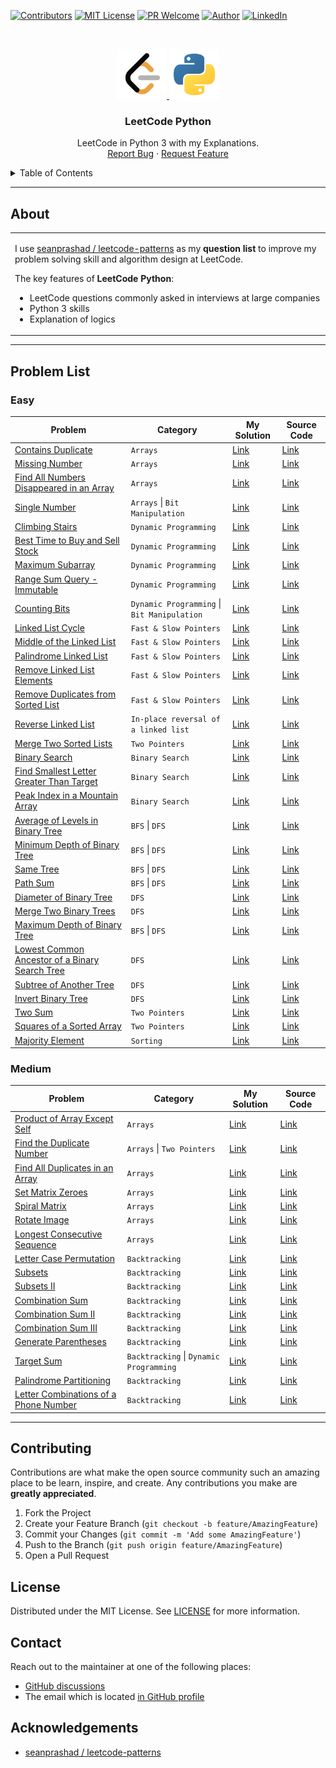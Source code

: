 [![Contributors][contributors-shield]][contributors-url]
[![MIT License][license-shield]][license-url]
[![PR Welcome][pr-welcome-shield]](#contributing)
[![Author][author-shield]][author-url]
[![LinkedIn][linkedin-shield]][linkedin-url]

<!-- PROJECT LOGO -->
<br />
<p align="center">
  <a href="https://github.com/windsuzu/leetcode-python">
    <img src="images/leetcode.png" alt="leetcode" width="80" height="80">
    <img src="images/python.png" alt="python" width="80" height="80">
  </a>

  <h3 align="center">LeetCode Python</h3>

  <p align="center">
    LeetCode in Python 3 with my Explanations.
    <br />
    <a href="https://github.com/windsuzu/leetcode-python/issues">Report Bug</a>
    ·
    <a href="https://github.com/windsuzu/leetcode-python/issues">Request Feature</a>
  </p>
</p>


<details>
<summary>Table of Contents</summary>

* [About](#about)
* [Problem List](#problem-list)
  * [Easy](#easy)
  * [Medium](#medium)
* [Contributing](#contributing)
* [License](#license)
* [Contact](#contact)
* [Acknowledgements](#acknowledgements)

</details>

---

## About

<table>
<tr>
<td>

I use [seanprashad / leetcode-patterns](https://github.com/SeanPrashad/leetcode-patterns) as my **question list** to improve my problem solving skill and algorithm design at LeetCode.

The key features of **LeetCode Python**:

- LeetCode questions commonly asked in interviews at large companies
- Python 3 skills
- Explanation of logics

</td>
</tr>
</table>

---

## Problem List

### Easy

| Problem                                                                                            | Category                                    | My Solution                                              | Source Code                                              |
| -------------------------------------------------------------------------------------------------- | ------------------------------------------- | -------------------------------------------------------- | -------------------------------------------------------- |
| [Contains Duplicate][p-contains-duplicate]                                                         | `Arrays`                                    | [Link][d-contains-duplicate]                             | [Link][c-contains-duplicate]                             |
| [Missing Number][p-missing-number]                                                                 | `Arrays`                                    | [Link][d-missing-number]                                 | [Link][c-missing-number]                                 |
| [Find All Numbers Disappeared in an Array][p-find-all-numbers-disappeared-in-an-array]             | `Arrays`                                    | [Link][d-find-all-numbers-disappeared-in-an-array]       | [Link][c-find-all-numbers-disappeared-in-an-array]       |
| [Single Number][p-single-number]                                                                   | `Arrays` \| `Bit Manipulation`              | [Link][d-single-number]                                  | [Link][c-single-number]                                  |
| [Climbing Stairs][p-climbing-stairs]                                                               | `Dynamic Programming`                       | [Link][d-climbing-stairs]                                | [Link][c-climbing-stairs]                                |
| [Best Time to Buy and Sell Stock][p-best-time-to-buy-and-sell-stock]                               | `Dynamic Programming`                       | [Link][d-best-time-to-buy-and-sell-stock]                | [Link][c-best-time-to-buy-and-sell-stock]                |
| [Maximum Subarray][p-maximum-subarray]                                                             | `Dynamic Programming`                       | [Link][d-maximum-subarray]                               | [Link][c-maximum-subarray]                               |
| [Range Sum Query - Immutable][p-range-sum-query]                                                   | `Dynamic Programming`                       | [Link][d-range-sum-query]                                | [Link][c-range-sum-query]                                |
| [Counting Bits][p-counting-bits]                                                                   | `Dynamic Programming` \| `Bit Manipulation` | [Link][d-counting-bits]                                  | [Link][c-counting-bits]                                  |
| [Linked List Cycle][p-linked-list-cycle]                                                           | `Fast & Slow Pointers`                      | [Link][d-linked-list-cycle]                              | [Link][c-linked-list-cycle]                              |
| [Middle of the Linked List][p-middle-of-the-linked-list]                                           | `Fast & Slow Pointers`                      | [Link][d-middle-of-the-linked-list]                      | [Link][c-middle-of-the-linked-list]                      |
| [Palindrome Linked List][p-palindrome-linked-list]                                                 | `Fast & Slow Pointers`                      | [Link][d-palindrome-linked-list]                         | [Link][c-palindrome-linked-list]                         |
| [Remove Linked List Elements][p-remove-linked-list-elements]                                       | `Fast & Slow Pointers`                      | [Link][d-remove-linked-list-elements]                    | [Link][c-remove-linked-list-elements]                    |
| [Remove Duplicates from Sorted List][p-remove-duplicates-from-sorted-list]                         | `Fast & Slow Pointers`                      | [Link][d-remove-duplicates-from-sorted-list]             | [Link][c-remove-duplicates-from-sorted-list]             |
| [Reverse Linked List][p-reverse-linked-list]                                                       | `In-place reversal of a linked list`        | [Link][d-reverse-linked-list]                            | [Link][c-reverse-linked-list]                            |
| [Merge Two Sorted Lists][p-merge-two-sorted-lists]                                                 | `Two Pointers`                              | [Link][d-merge-two-sorted-lists]                         | [Link][c-merge-two-sorted-lists]                         |
| [Binary Search][p-binary-search]                                                                   | `Binary Search`                             | [Link][d-binary-search]                                  | [Link][c-binary-search]                                  |
| [Find Smallest Letter Greater Than Target][p-find-smallest-letter-greater-than-target]             | `Binary Search`                             | [Link][d-find-smallest-letter-greater-than-target]       | [Link][c-find-smallest-letter-greater-than-target]       |
| [Peak Index in a Mountain Array][p-peak-index-in-a-mountain-array]                                 | `Binary Search`                             | [Link][d-peak-index-in-a-mountain-array]                 | [Link][c-peak-index-in-a-mountain-array]                 |
| [Average of Levels in Binary Tree][p-average-of-levels-in-binary-tree]                             | `BFS` \| `DFS`                              | [Link][d-average-of-levels-in-binary-tree]               | [Link][c-average-of-levels-in-binary-tree]               |
| [Minimum Depth of Binary Tree][p-minimum-depth-of-binary-tree]                                     | `BFS` \| `DFS`                              | [Link][d-minimum-depth-of-binary-tree]                   | [Link][c-minimum-depth-of-binary-tree]                   |
| [Same Tree][p-same-tree]                                                                           | `BFS` \| `DFS`                              | [Link][d-same-tree]                                      | [Link][c-same-tree]                                      |
| [Path Sum][p-path-sum]                                                                             | `BFS` \| `DFS`                              | [Link][d-path-sum]                                       | [Link][c-path-sum]                                       |
| [Diameter of Binary Tree][p-diameter-of-binary-tree]                                               | `DFS`                                       | [Link][d-diameter-of-binary-tree]                        | [Link][c-diameter-of-binary-tree]                        |
| [Merge Two Binary Trees][p-merge-two-binary-trees]                                                 | `DFS`                                       | [Link][d-merge-two-binary-trees]                         | [Link][c-merge-two-binary-trees]                         |
| [Maximum Depth of Binary Tree][p-maximum-depth-of-binary-tree]                                     | `BFS` \| `DFS`                              | [Link][d-maximum-depth-of-binary-tree]                   | [Link][c-maximum-depth-of-binary-tree]                   |
| [Lowest Common Ancestor of a Binary Search Tree][p-lowest-common-ancestor-of-a-binary-search-tree] | `DFS`                                       | [Link][d-lowest-common-ancestor-of-a-binary-search-tree] | [Link][c-lowest-common-ancestor-of-a-binary-search-tree] |
| [Subtree of Another Tree][p-subtree-of-another-tree]                                               | `DFS`                                       | [Link][d-subtree-of-another-tree]                        | [Link][c-subtree-of-another-tree]                        |
| [Invert Binary Tree][p-invert-binary-tree]                                                         | `DFS`                                       | [Link][d-invert-binary-tree]                             | [Link][c-invert-binary-tree]                             |
| [Two Sum][p-two-sum]                                                                               | `Two Pointers`                              | [Link][d-two-sum]                                        | [Link][c-two-sum]                                        |
| [Squares of a Sorted Array][p-squares-of-a-sorted-array]                                           | `Two Pointers`                              | [Link][d-squares-of-a-sorted-array]                      | [Link][c-squares-of-a-sorted-array]                      |
| [Majority Element][p-majority-element]                                                             | `Sorting`                                   | [Link][d-majority-element]                               | [Link][c-majority-element]                               |


### Medium

| Problem                                                                          | Category                                | My Solution                                     | Source Code                                     |
| -------------------------------------------------------------------------------- | --------------------------------------- | ----------------------------------------------- | ----------------------------------------------- |
| [Product of Array Except Self][p-product-of-array-except-self]                   | `Arrays`                                | [Link][d-product-of-array-except-self]          | [Link][c-product-of-array-except-self]          |
| [Find the Duplicate Number][p-find-the-duplicate-number]                         | `Arrays` \| `Two Pointers`              | [Link][d-find-the-duplicate-number]             | [Link][c-find-the-duplicate-number]             |
| [Find All Duplicates in an Array][p-find-all-duplicates-in-an-array]             | `Arrays`                                | [Link][d-find-all-duplicates-in-an-array]       | [Link][c-find-all-duplicates-in-an-array]       |
| [Set Matrix Zeroes][p-set-matrix-zeroes]                                         | `Arrays`                                | [Link][d-set-matrix-zeroes]                     | [Link][c-set-matrix-zeroes]                     |
| [Spiral Matrix][p-spiral-matrix]                                                 | `Arrays`                                | [Link][d-spiral-matrix]                         | [Link][c-spiral-matrix]                         |
| [Rotate Image][p-rotate-image]                                                   | `Arrays`                                | [Link][d-rotate-image]                          | [Link][c-rotate-image]                          |
| [Longest Consecutive Sequence][p-longest-consecutive-sequence]                   | `Arrays`                                | [Link][d-longest-consecutive-sequence]          | [Link][c-longest-consecutive-sequence]          |
| [Letter Case Permutation][p-letter-case-permutation]                             | `Backtracking`                          | [Link][d-letter-case-permutation]               | [Link][c-letter-case-permutation]               |
| [Subsets][p-subsets]                                                             | `Backtracking`                          | [Link][d-subsets]                               | [Link][c-subsets]                               |
| [Subsets II][p-subsets-ii]                                                       | `Backtracking`                          | [Link][d-subsets-ii]                            | [Link][c-subsets-ii]                            |
| [Combination Sum][p-combination-sum]                                             | `Backtracking`                          | [Link][d-combination-sum]                       | [Link][c-combination-sum]                       |
| [Combination Sum II][p-combination-sum-ii]                                       | `Backtracking`                          | [Link][d-combination-sum-ii]                    | [Link][c-combination-sum-ii]                    |
| [Combination Sum III][p-combination-sum-iii]                                     | `Backtracking`                          | [Link][d-combination-sum-iii]                   | [Link][c-combination-sum-iii]                   |
| [Generate Parentheses][p-generate-parentheses]                                   | `Backtracking`                          | [Link][d-generate-parentheses]                  | [Link][c-generate-parentheses]                  |
| [Target Sum][p-target-sum]                                                       | `Backtracking` \| `Dynamic Programming` | [Link][d-target-sum]                            | [Link][c-target-sum]                            |
| [Palindrome Partitioning][p-palindrome-partitioning]                             | `Backtracking`                          | [Link][d-palindrome-partitioning]               | [Link][c-palindrome-partitioning]               |
| [Letter Combinations of a Phone Number][p-letter-combinations-of-a-phone-number] | `Backtracking`                          | [Link][d-letter-combinations-of-a-phone-number] | [Link][c-letter-combinations-of-a-phone-number] |

---

## Contributing

Contributions are what make the open source community such an amazing place to be learn, inspire, and create. Any contributions you make are **greatly appreciated**.

1. Fork the Project
2. Create your Feature Branch (`git checkout -b feature/AmazingFeature`)
3. Commit your Changes (`git commit -m 'Add some AmazingFeature'`)
4. Push to the Branch (`git push origin feature/AmazingFeature`)
5. Open a Pull Request

## License

Distributed under the MIT License. See [LICENSE](https://github.com/windsuzu/leetcode-python/blob/main/LICENSE) for more information.

## Contact

Reach out to the maintainer at one of the following places:

* [GitHub discussions](https://github.com/windsuzu/leetcode-python/discussions)
* The email which is located [in GitHub profile](https://github.com/windsuzu)


## Acknowledgements

* [seanprashad / leetcode-patterns](https://github.com/SeanPrashad/leetcode-patterns)


[contributors-shield]: https://img.shields.io/github/contributors/windsuzu/leetcode-python.svg?style=for-the-badge
[contributors-url]: https://github.com/windsuzu/leetcode-python/graphs/contributors
[issues-shield]: https://img.shields.io/github/issues/windsuzu/leetcode-python.svg?style=for-the-badge
[issues-url]: https://github.com/windsuzu/leetcode-python/issues
[license-shield]: https://img.shields.io/github/license/windsuzu/leetcode-python.svg?style=for-the-badge&label=license
[license-url]: https://github.com/windsuzu/leetcode-python/blob/main/LICENSE.txt
[linkedin-shield]: https://img.shields.io/badge/-LinkedIn-black.svg?style=for-the-badge&logo=linkedin&colorB=555
[linkedin-url]: https://linkedin.com/in/windsuzu
[pr-welcome-shield]: https://shields.io/badge/PRs-Welcome-ff69b4?style=for-the-badge
[author-shield]: https://shields.io/badge/Made_with_%E2%9D%A4_by-windsuzu-F4A92F?style=for-the-badge
[author-url]: https://github.com/windsuzu


<!-- Problem Ref -->
[p-contains-duplicate]: https://leetcode.com/problems/contains-duplicate/
[p-missing-number]: https://leetcode.com/problems/missing-number/
[p-find-all-numbers-disappeared-in-an-array]: https://leetcode.com/problems/find-all-numbers-disappeared-in-an-array/
[p-single-number]: https://leetcode.com/problems/single-number/
[p-climbing-stairs]: https://leetcode.com/problems/climbing-stairs/
[p-best-time-to-buy-and-sell-stock]: https://leetcode.com/problems/best-time-to-buy-and-sell-stock/
[p-maximum-subarray]: https://leetcode.com/problems/maximum-subarray/
[p-range-sum-query]: https://leetcode.com/problems/range-sum-query-immutable/
[p-counting-bits]: https://leetcode.com/problems/counting-bits/
[p-linked-list-cycle]: https://leetcode.com/problems/linked-list-cycle/
[p-middle-of-the-linked-list]: https://leetcode.com/problems/middle-of-the-linked-list/
[p-palindrome-linked-list]: https://leetcode.com/problems/palindrome-linked-list/
[p-remove-linked-list-elements]: https://leetcode.com/problems/remove-linked-list-elements/
[p-remove-duplicates-from-sorted-list]: https://leetcode.com/problems/remove-duplicates-from-sorted-list/
[p-reverse-linked-list]: https://leetcode.com/problems/reverse-linked-list/
[p-merge-two-sorted-lists]: https://leetcode.com/problems/merge-two-sorted-lists/
[p-binary-search]: https://leetcode.com/problems/binary-search/
[p-find-smallest-letter-greater-than-target]: https://leetcode.com/problems/find-smallest-letter-greater-than-target
[p-peak-index-in-a-mountain-array]: https://leetcode.com/problems/peak-index-in-a-mountain-array/
[p-average-of-levels-in-binary-tree]: https://leetcode.com/problems/average-of-levels-in-binary-tree/
[p-minimum-depth-of-binary-tree]: https://leetcode.com/problems/minimum-depth-of-binary-tree/
[p-same-tree]: https://leetcode.com/problems/same-tree/
[p-path-sum]: https://leetcode.com/problems/path-sum/
[p-diameter-of-binary-tree]: https://leetcode.com/problems/diameter-of-binary-tree/
[p-merge-two-binary-trees]: https://leetcode.com/problems/merge-two-binary-trees/
[p-maximum-depth-of-binary-tree]: https://leetcode.com/problems/maximum-depth-of-binary-tree/
[p-lowest-common-ancestor-of-a-binary-search-tree]: https://leetcode.com/problems/lowest-common-ancestor-of-a-binary-search-tree/
[p-subtree-of-another-tree]: https://leetcode.com/problems/subtree-of-another-tree
[p-invert-binary-tree]: https://leetcode.com/problems/invert-binary-tree/
[p-two-sum]: https://leetcode.com/problems/two-sum/
[p-squares-of-a-sorted-array]: https://leetcode.com/problems/squares-of-a-sorted-array/
[p-majority-element]: https://leetcode.com/problems/majority-element/
[p-product-of-array-except-self]: https://leetcode.com/problems/product-of-array-except-self/
[p-find-the-duplicate-number]: https://leetcode.com/problems/find-the-duplicate-number/
[p-find-all-duplicates-in-an-array]: https://leetcode.com/problems/find-all-duplicates-in-an-array/
[p-set-matrix-zeroes]: https://leetcode.com/problems/set-matrix-zeroes/
[p-spiral-matrix]: https://leetcode.com/problems/spiral-matrix/
[p-rotate-image]: https://leetcode.com/problems/rotate-image/
[p-longest-consecutive-sequence]: https://leetcode.com/problems/longest-consecutive-sequence/
[p-letter-case-permutation]: https://leetcode.com/problems/letter-case-permutation/
[p-subsets]: https://leetcode.com/problems/subsets/
[p-subsets-ii]: https://leetcode.com/problems/subsets-ii/
[p-combination-sum]: https://leetcode.com/problems/combination-sum/
[p-combination-sum-ii]: https://leetcode.com/problems/combination-sum-ii/
[p-combination-sum-iii]: https://leetcode.com/problems/combination-sum-iii/
[p-generate-parentheses]: https://leetcode.com/problems/generate-parentheses/
[p-target-sum]: https://leetcode.com/problems/target-sum/
[p-palindrome-partitioning]: https://leetcode.com/problems/palindrome-partitioning/
[p-letter-combinations-of-a-phone-number]: https://leetcode.com/problems/letter-combinations-of-a-phone-number/


<!-- Discuss Ref -->
[d-contains-duplicate]: https://leetcode.com/problems/contains-duplicate/discuss/1382394/Python-3-or-Compare-the-size!
[d-missing-number]: https://leetcode.com/problems/missing-number/discuss/1382390/Python-3-or-O(1)-space-or-O(n)-time
[d-find-all-numbers-disappeared-in-an-array]: https://leetcode.com/problems/find-all-numbers-disappeared-in-an-array/discuss/1384686/Python-3-or-Easy-Solution-using-Set
[d-single-number]: https://leetcode.com/problems/single-number/discuss/1387175/Python-3-or-XOR-Explanation
[d-climbing-stairs]: https://leetcode.com/problems/climbing-stairs/discuss/1388999/Python-3-or-Dynamic-Programming
[d-best-time-to-buy-and-sell-stock]: https://leetcode.com/problems/best-time-to-buy-and-sell-stock/discuss/1391460/Python-3-or-KEEP-the-lowest-and-COMPARE-the-profit-!
[d-maximum-subarray]: https://leetcode.com/problems/maximum-subarray/discuss/1392524/Python-3-or-O(n)-Time-or-O(1)-Space
[d-range-sum-query]: https://leetcode.com/problems/range-sum-query-immutable/discuss/1394672/Python-3-or-Cumulative-Sum
[d-counting-bits]: https://leetcode.com/problems/counting-bits/discuss/1396851/Python-3-or-99-Faster-or-91-Less-Memory
[d-linked-list-cycle]: https://leetcode.com/problems/linked-list-cycle/discuss/1398839/Python-3-or-Assign-numbers
[d-middle-of-the-linked-list]: https://leetcode.com/problems/middle-of-the-linked-list/discuss/1400749/Python-3-or-Two-Pointers
[d-palindrome-linked-list]: https://leetcode.com/problems/palindrome-linked-list/discuss/1402628/Python-3-or-Traverse-but-with-Generator-and-List-Comprehension
[d-remove-linked-list-elements]: https://leetcode.com/problems/remove-linked-list-elements/discuss/1404517/Python-3
[d-remove-duplicates-from-sorted-list]: https://leetcode.com/problems/remove-duplicates-from-sorted-list/discuss/1406407/Python-3-or-Connect-distinct-nodes
[d-reverse-linked-list]: https://leetcode.com/problems/reverse-linked-list/discuss/1408600/Python-3-or-Stacking-on-top
[d-merge-two-sorted-lists]: https://leetcode.com/problems/merge-two-sorted-lists/discuss/1410592/Python-3-or-Iterative
[d-binary-search]: https://leetcode.com/problems/binary-search/discuss/1412936/Python-3
[d-find-smallest-letter-greater-than-target]: https://leetcode.com/problems/find-smallest-letter-greater-than-target/discuss/1415083/Python-3-or-ASCII-and-Loop
[d-peak-index-in-a-mountain-array]: https://leetcode.com/problems/peak-index-in-a-mountain-array/discuss/1417139/Python-3-or-Binary-Search
[d-average-of-levels-in-binary-tree]: https://leetcode.com/problems/average-of-levels-in-binary-tree/discuss/1419598/Python-3-or-BFS-or-99.97-faster
[d-minimum-depth-of-binary-tree]: https://leetcode.com/problems/minimum-depth-of-binary-tree/discuss/1421461/Python-3-or-BFS-or-Iterative
[d-same-tree]: https://leetcode.com/problems/same-tree/discuss/1422581/Python-3-or-Iterative-or-BFS
[d-path-sum]: https://leetcode.com/problems/path-sum/discuss/1425031/Python-3-or-BFS-or-Iterative
[d-diameter-of-binary-tree]: https://leetcode.com/problems/diameter-of-binary-tree/discuss/1427361/Python-3-or-DFS
[d-merge-two-binary-trees]: https://leetcode.com/problems/merge-two-binary-trees/discuss/1434844/Python-3-or-DFS
[d-maximum-depth-of-binary-tree]: https://leetcode.com/problems/maximum-depth-of-binary-tree/discuss/1436076/Python-3-or-BFS-or-No-recursive
[d-lowest-common-ancestor-of-a-binary-search-tree]: https://leetcode.com/problems/lowest-common-ancestor-of-a-binary-search-tree/discuss/1438026/Python-3-or-Utilizing-the-feature-of-BST
[d-subtree-of-another-tree]: https://leetcode.com/problems/subtree-of-another-tree/discuss/1440266/Python-3-or-Recursive
[d-invert-binary-tree]: https://leetcode.com/problems/invert-binary-tree/discuss/1441714/Python-3-or-Recursive
[d-two-sum]: https://leetcode.com/problems/two-sum/discuss/1443400/Python-3or-Dictionary-or-O(n)
[d-squares-of-a-sorted-array]: https://leetcode.com/problems/squares-of-a-sorted-array/discuss/1447790/Python-3-or-2-Methods-or-Sorted-or-Two-Pointers
[d-majority-element]: https://leetcode.com/problems/majority-element/discuss/1451480/Python-3-or-Counter-or-One-liner
[d-product-of-array-except-self]: https://leetcode.com/problems/product-of-array-except-self/discuss/1451640/Python-3-or-Forward-and-Backward
[d-find-the-duplicate-number]: https://leetcode.com/problems/find-the-duplicate-number/discuss/1454113/Python-3-or-Cycle-Detection
[d-find-all-duplicates-in-an-array]: https://leetcode.com/problems/find-all-duplicates-in-an-array/discuss/1458918/Python-3-or-Sort
[d-set-matrix-zeroes]: https://leetcode.com/problems/set-matrix-zeroes/discuss/1459067/Python-3-or-Two-Sets
[d-spiral-matrix]: https://leetcode.com/problems/spiral-matrix/discuss/1460477/python-3-simulation
[d-rotate-image]: https://leetcode.com/problems/rotate-image/discuss/1462730/Python-3-or-Swap-4-Elements
[d-longest-consecutive-sequence]: https://leetcode.com/problems/longest-consecutive-sequence/discuss/1468237/Python-3-or-Sort
[d-letter-case-permutation]: https://leetcode.com/problems/letter-case-permutation/discuss/1470638/Python-3-or-Bottom-Up
[d-subsets]: https://leetcode.com/problems/subsets/discuss/1470698/python-3-combinations-one-liner
[d-subsets-ii]: https://leetcode.com/problems/subsets-ii/discuss/1474348/Python-3-or-Combinations-%2B-Sorted-%2B-Set-or-One-liner
[d-combination-sum]: https://leetcode.com/problems/combination-sum/discuss/1478562/Python-3-or-Brute-Force-or-DFS
[d-combination-sum-ii]: https://leetcode.com/problems/combination-sum-ii/discuss/1495153/Python-3-or-Backtracking-or-Avoid-Duplicates
[d-combination-sum-iii]: https://leetcode.com/problems/combination-sum-iii/discuss/1496784/Python-3-or-BackTracking-or-Combinations
[d-generate-parentheses]: https://leetcode.com/problems/generate-parentheses/discuss/1501229/Python-3-or-BackTracking-or-Left-and-Right
[d-target-sum]: https://leetcode.com/problems/target-sum/discuss/1504323/Python-3-or-Backtracking-or-Memoization
[d-palindrome-partitioning]: https://leetcode.com/problems/palindrome-partitioning/discuss/1508574/Python-3-or-Backtracking
[d-letter-combinations-of-a-phone-number]: https://leetcode.com/problems/letter-combinations-of-a-phone-number/discuss/1511593/Python-3-or-Two-Solutions-or-Product-or-Backtracking


<!-- Code Ref -->
[c-contains-duplicate]: easy/contains-duplicate.py
[c-missing-number]: easy/missing-number.py
[c-find-all-numbers-disappeared-in-an-array]: easy/find-all-numbers-disappeared-in-an-array.py
[c-single-number]: easy/single-number.py
[c-climbing-stairs]: easy/climbing-stairs.py
[c-best-time-to-buy-and-sell-stock]: easy/best-time-to-buy-and-sell-stock.py
[c-maximum-subarray]: easy/maximum-subarray.py
[c-range-sum-query]: easy/range_sum_query-immutable.py
[c-counting-bits]: easy/counting-bits.py
[c-linked-list-cycle]: easy/linked-list-cycle.py
[c-middle-of-the-linked-list]: easy/middle-of-the-linked-list.py
[c-palindrome-linked-list]: easy/palindrome-linked-list.py
[c-remove-linked-list-elements]: easy/remove-linked-list-elements.py
[c-remove-duplicates-from-sorted-list]: easy/remove-duplicates-from-sorted-list.py
[c-reverse-linked-list]: easy/reverse-linked-list.py
[c-merge-two-sorted-lists]: easy/merge-two-sorted-lists.py
[c-binary-search]: easy/binary-search.py
[c-find-smallest-letter-greater-than-target]: easy/find-smallest-letter-greater-than-target.py
[c-peak-index-in-a-mountain-array]: easy/peak-index-in-a-mountain-array.py
[c-average-of-levels-in-binary-tree]: easy/average-of-levels-in-binary-tree.py
[c-minimum-depth-of-binary-tree]: easy/minimum-depth-of-binary-tree.py
[c-same-tree]: easy/same-tree.py
[c-path-sum]: easy/path-sum.py
[c-diameter-of-binary-tree]: easy/diameter-of-binary-tree.py
[c-merge-two-binary-trees]: easy/merge-two-binary-trees.py
[c-maximum-depth-of-binary-tree]: easy/maximum-depth-of-binary-tree.py
[c-lowest-common-ancestor-of-a-binary-search-tree]: easy/lowest-common-ancestor-of-a-binary-search-tree.py
[c-subtree-of-another-tree]: easy/subtree-of-another-tree.py
[c-invert-binary-tree]: easy/invert-binary-tree.py
[c-two-sum]: easy/two-sum.py
[c-squares-of-a-sorted-array]: easy/squares-of-a-sorted-array.py
[c-majority-element]: easy/majority-element.py
[c-product-of-array-except-self]: medium/product-of-array-except-self.py
[c-find-the-duplicate-number]: medium/find-the-duplicate-number.py
[c-find-all-duplicates-in-an-array]: medium/find-all-duplicates-in-an-array.py
[c-set-matrix-zeroes]: medium/set-matrix-zeroes.py
[c-spiral-matrix]: medium/spiral-matrix.py
[c-rotate-image]: medium/rotate-image.py
[c-longest-consecutive-sequence]: medium/longest-consecutive-sequence.py
[c-letter-case-permutation]: medium/letter-case-permutation.py
[c-subsets]: medium/subsets.py
[c-subsets-ii]: medium/subsets-ii.py
[c-combination-sum]: medium/combination-sum.py
[c-combination-sum-ii]: medium/combination-sum-ii.py
[c-combination-sum-iii]: medium/combination-sum-iii.py
[c-generate-parentheses]: medium/generate-parentheses.py
[c-target-sum]: medium/target-sum.py
[c-palindrome-partitioning]: medium/palindrome-partitioning.py
[c-letter-combinations-of-a-phone-number]: medium/letter-combinations-of-a-phone-number.py